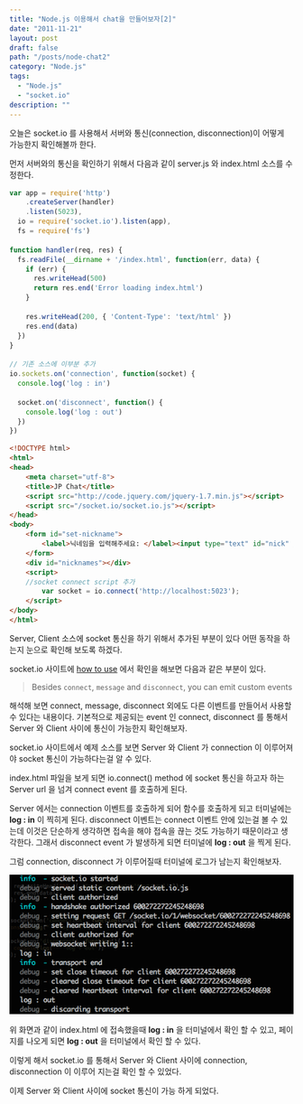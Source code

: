 ```yaml
---
title: "Node.js 이용해서 chat을 만들어보자[2]"
date: "2011-11-21"
layout: post
draft: false
path: "/posts/node-chat2"
category: "Node.js"
tags: 
  - "Node.js"
  - "socket.io"
description: ""  
---
```


오늘은 socket.io 를 사용해서 서버와 통신(connection, disconnection)이 어떻게 가능한지 확인해볼까 한다.

먼저 서버와의 통신을 확인하기 위해서 다음과 같이 server.js 와 index.html 소스를 수정한다.

```js
var app = require('http')
    .createServer(handler)
    .listen(5023),
  io = require('socket.io').listen(app),
  fs = require('fs')

function handler(req, res) {
  fs.readFile(__dirname + '/index.html', function(err, data) {
    if (err) {
      res.writeHead(500)
      return res.end('Error loading index.html')
    }

    res.writeHead(200, { 'Content-Type': 'text/html' })
    res.end(data)
  })
}

// 기존 소스에 이부분 추가
io.sockets.on('connection', function(socket) {
  console.log('log : in')

  socket.on('disconnect', function() {
    console.log('log : out')
  })
})
```

```html
<!DOCTYPE html>
<html>
<head>
	<meta charset="utf-8">
	<title>JP Chat</title>
	<script src="http://code.jquery.com/jquery-1.7.min.js"></script>
	<script src="/socket.io/socket.io.js"></script>
</head>
<body>
	<form id="set-nickname">
		<label>닉네임을 입력해주세요: </label><input type="text" id="nick" />
	</form>
	<div id="nicknames"></div>
	<script>
    //socket connect script 추가
		var socket = io.connect('http://localhost:5023');
	</script>
</body>
</html>
```

Server, Client 소스에 socket 통신을 하기 위해서 추가된 부분이 있다 어떤 동작을 하는지 눈으로 확인해 보도록 하겠다.

socket.io 사이트에 [how to use](http://socket.io/#how-to-use 'how to use') 에서 확인을 해보면 다음과 같은 부분이 있다.

> Besides `connect`, `message` and `disconnect`, you can emit custom events

해석해 보면 connect, message, disconnect 외에도 다른 이벤트를 만들어서 사용할 수 있다는 내용이다. 기본적으로 제공되는 event 인 connect, disconnect 를 통해서 Server 와 Client 사이에 통신이 가능한지 확인해보자.

socket.io 사이트에서 예제 소스를 보면 Server 와 Client 가 connection 이 이루어져야 socket 통신이 가능하다는걸 알 수 있다.

index.html 파일을 보게 되면 io.connect() method 에 socket 통신을 하고자 하는 Server url 을 넘겨 connect event 를 호출하게 된다.

Server 에서는 connection 이벤트를 호출하게 되어 함수를 호출하게 되고 터미널에는 **log : in** 이 찍히게 된다. disconnect 이벤트는 connect 이벤트 안에 있는걸 볼 수 있는데 이것은 단순하게 생각하면 접속을 해야 접속을 끊는 것도 가능하기 때문이라고 생각한다. 그래서 disconnect event 가 발생하게 되면 터미널에 **log : out** 을 찍게 된다.

그럼 connection, disconnect 가 이루어질때 터미널에 로그가 남는지 확인해보자.

![disconnect 확인](./socket_io_test.png)

위 화면과 같이 index.html 에 접속했을때 **log : in** 을 터미널에서 확인 할 수 있고, 페이지를 나오게 되면 **log : out** 을 터미널에서 확인 할 수 있다.

이렇게 해서 socket.io 를 통해서 Server 와 Client 사이에 connection, disconnection 이 이루어 지는걸 확인 할 수 있었다.

이제 Server 와 Client 사이에 socket 통신이 가능 하게 되었다.
